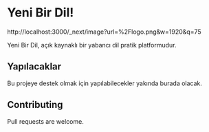 # Yeni Bir Dil!

http://localhost:3000/_next/image?url=%2Flogo.png&w=1920&q=75

Yeni Bir Dil, açık kaynaklı bir yabancı dil pratik platformudur. 

## Yapılacaklar

Bu projeye destek olmak için yapılabilecekler yakında burada olacak.

## Contributing

Pull requests are welcome. 